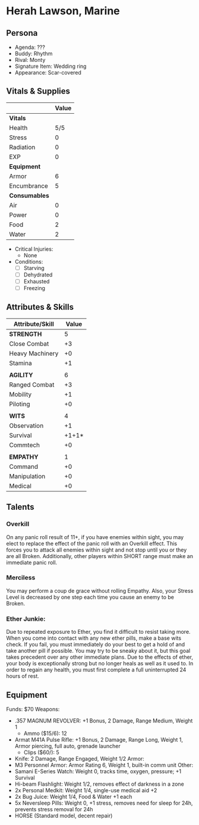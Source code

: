 # Herah Lawson, Marine

## Persona
- Agenda: ???
- Buddy: Rhythm
- Rival: Monty
- Signature Item: Wedding ring
- Appearance: Scar-covered

## Vitals & Supplies
|              |  Value |
|--------------|--------|
|  **Vitals**           |
|  Health      |  5/5   |
|  Stress      |  0     |
|  Radiation   |  0     |
|  EXP         |  0     |
|  **Equipment**        |
|  Armor       |  6     |
|  Encumbrance |  5     |
|  **Consumables**      |
|  Air         |  0     |
|  Power       |  0     |
|  Food        |  2     |
|  Water       |  2     |
- Critical Injuries:
  - None
- Conditions:
  - [ ] Starving
  - [ ] Dehydrated
  - [ ] Exhausted
  - [ ] Freezing

## Attributes & Skills
|  Attribute/Skill   |  Value |
|--------------------|--------|
|  **STRENGTH**      |  5     |
|  Close Combat      |  +3    |
|  Heavy Machinery   |  +0    |
|  Stamina           |  +1    |
|                             |
|  **AGILITY**       |  6     |
|  Ranged Combat     |  +3    |
|  Mobility          |  +1    |
|  Piloting          |  +0    |
|                             |
|  **WITS**          |  4     |
|  Observation       |  +1    |
|  Survival          |  +1+1* |
|  Commtech          |  +0    |
|                             |
|  **EMPATHY**       |  1     |
|  Command           |  +0    |
|  Manipulation      |  +0    |
|  Medical           |  +0    |

## Talents
### Overkill
On any panic roll result of 11+, if you have enemies within sight, you may elect
to replace the effect of the panic roll with an Overkill effect. This forces you
to attack all enemies within sight and not stop until you or they are all Broken.
Additionally, other players within SHORT range must make an immediate panic roll.
### Merciless
You may perform a coup de grace without rolling Empathy. Also, your Stress Level
is decreased by one step each time you cause an enemy to be Broken.
### Ether Junkie:
Due to repeated exposure to Ether, you find it difficult to resist taking more.
When you come into contact with any new ether pills, make a base wits check. If
you fail, you must immediately do your best to get a hold of and take another
pill if possible. You may try to be sneaky about it, but this goal takes
precedent over any other immediate plans.
Due to the effects of ether, your body is exceptionally strong but no longer
heals as well as it used to. In order to regain any health, you must first
complete a full uninterrupted 24 hours of rest.

## Equipment
Funds: $70
Weapons:
- .357 MAGNUM REVOLVER: +1 Bonus, 2 Damage, Range Medium, Weight 1
  - Ammo ($15/6): 12
- Armat M41A Pulse Rifle: +1 Bonus, 2 Damage, Range Long, Weight 1, Armor piercing, full auto, grenade launcher
  - Clips ($60/): 5
- Knife: 2 Damage, Range Engaged, Weight 1/2
Armor:
- M3 Personnel Armor: Armor Rating 6, Weight 1, built-in comm unit
Other:
- Samani E-Series Watch: Weight 0, tracks time, oxygen, pressure; +1 Survival
- Hi-beam Flashlight: Weight 1/2, removes effect of darkness in a zone
- 2x Personal Medkit: Weight 1/4, single-use medical aid +2
- 2x Bug Juice: Weight 1/4, Food & Water +1 each
- 5x Neversleep Pills: Weight 0, +1 stress, removes need for sleep for 24h, prevents stress removal for 24h
- HORSE (Standard model, decent repair)
